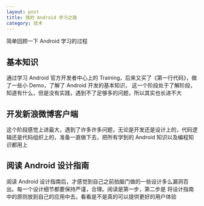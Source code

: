 ```yaml
---
layout: post
title: 我的 Android 学习之路
category: 技术
---
```


简单回顾一下 Android 学习的过程

## 基本知识 

通过学习 Android 官方开发者中心上的 Training，后来又买了《第一行代码》，做了一些小 Demo，了解了 Android 开发的基本知识，
这一个阶段处于了解阶段，知道有什么，但是没有实践，遇到不了足够多的问题，所以其实也长进不大

## 开发新浪微博客户端

这个阶段感觉上进最大，遇到了许多许多问题，无论是开发还是设计上的，代码逻辑还是代码组织上的，准备一直做下去，把所有学到的 Android 
知识以及编程知识都用上

## 阅读 Android 设计指南

阅读 Android 设计指南后，才感觉到自己之前拍脑门做的一些设计多么漏洞百出。每一个设计细节都要保持严谨，合理。阅读是第一步，第二步是
将设计指南中的原则放到自己的应用中去。看看是不是真的可以提供更好的用户体验
